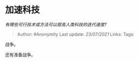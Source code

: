 # 加速科技
*有哪些可行技术或方法可以提高人类科技的迭代速度?*

> Author: #Anonymity
> Last update: *23/07/2021* 
> Links:
> Tags:  

 
战争。

还有准备战争。



